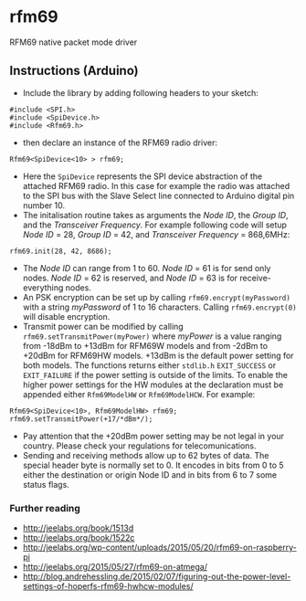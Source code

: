 # rfm69
RFM69 native packet mode driver

## Instructions (Arduino)
* Include the library by adding following headers to your sketch:
```
#include <SPI.h>
#include <SpiDevice.h>
#include <Rfm69.h>
```
* then declare an instance of the RFM69 radio driver:
```
Rfm69<SpiDevice<10> > rfm69;
```
* Here the `SpiDevice` represents the  SPI device abstraction of the attached
RFM69 radio. In this case for example the radio was attached to the SPI bus with
the Slave Select line connected to Arduino digital pin number 10.
* The initalisation routine takes as arguments the *Node ID*, the *Group ID*,
and the *Transceiver Frequency*. For example following code will setup *Node ID*
= 28, *Group ID* = 42, and *Transceiver Frequency* = 868,6MHz:
```
rfm69.init(28, 42, 8686);
```
* The *Node ID* can range from 1 to 60. *Node ID* = 61 is for send only nodes.
*Node ID* = 62 is reserved, and *Node ID* = 63 is for receive-everything nodes.
* An PSK encryption can be set up by calling `rfm69.encrypt(myPassword)` with a
string *myPassword* of 1 to 16 characters. Calling `rfm69.encrypt(0)` will
disable encryption.
* Transmit power can be modified by calling `rfm69.setTransmitPower(myPower)`
where *myPower* is a value ranging from -18dBm to +13dBm for RFM69W models and
from -2dBm to +20dBm for RFM69HW models. +13dBm is the default power setting for
both models. The functions returns either `stdlib.h` `EXIT_SUCCESS` or
`EXIT_FAILURE` if the power setting is outside of the limits. To enable the
higher power settings for the HW modules at the declaration must be appended
either `Rfm69ModelHW` or `Rfm69ModelHCW`. For example:
```
Rfm69<SpiDevice<10>, Rfm69ModelHW> rfm69;
rfm69.setTransmitPower(+17/*dBm*/);
```
* Pay attention that the +20dBm power setting may be not legal in your country.
Please check your regulations for telecomunications.
* Sending and receiving methods allow up to 62 bytes of data. The special header
byte is normally set to 0. It encodes in bits from 0 to 5 either the destination
or origin Node ID and in bits from 6 to 7 some status flags.

### Further reading
* http://jeelabs.org/book/1513d
* http://jeelabs.org/book/1522c
* http://jeelabs.org/wp-content/uploads/2015/05/20/rfm69-on-raspberry-pi
* http://jeelabs.org/2015/05/27/rfm69-on-atmega/
* http://blog.andrehessling.de/2015/02/07/figuring-out-the-power-level-settings-of-hoperfs-rfm69-hwhcw-modules/